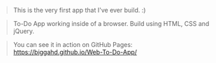 > This is the very first app that I've ever build. :)

> To-Do App working inside of a browser. Build using HTML, CSS and jQuery.

> You can see it in action on GitHub Pages: https://biggahd.github.io/Web-To-Do-App/

